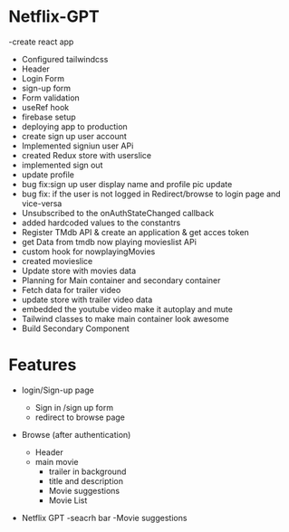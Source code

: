 # Netflix-GPT

-create react app

- Configured tailwindcss
- Header
- Login Form
- sign-up form
- Form validation
- useRef hook
- firebase setup
- deploying app to production
- create sign up user account
- Implemented signiun user APi
- created Redux store with userslice
- implemented sign out
- update profile
- bug fix:sign up user display name and profile pic update
- bug fix: if the user is not logged in Redirect/browse to login page and vice-versa
- Unsubscribed to the onAuthStateChanged callback
- added hardcoded values to the constantrs
- Register TMdb API & create an application & get acces token
- get Data from tmdb now playing movieslist APi
- custom hook for nowplayingMovies
- created movieslice
- Update store with movies data
- Planning for Main container and secondary container
- Fetch data for trailer video
- update store with trailer video data
- embedded the youtube video make it autoplay and mute
- Tailwind classes to make main container look awesome
- Build Secondary Component

# Features

- login/Sign-up page

  - Sign in /sign up form
  - redirect to browse page

- Browse (after authentication)

  - Header
  - main movie
    - trailer in background
    - title and description
    - Movie suggestions
    - Movie List

- Netflix GPT
  -seacrh bar
  -Movie suggestions
